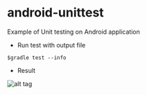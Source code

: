# android-unittest
Example of Unit testing on Android application


* Run test with output file
```
$gradle test --info
```

* Result

![alt tag](https://raw.githubusercontent.com/up1/android-unittest/master/result.png)
